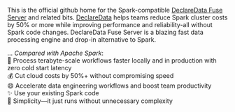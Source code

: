 
This is the official github home for the Spark-compatible [DeclareData Fuse Server](https://github.com/declaredata/fuse_python) and related bits. [DeclareData](https://declaredata.com) helps teams reduce Spark cluster costs by 50% or more while improving performance and reliability-all without Spark code changes. DeclareData Fuse Server is a blazing fast data processing engine and drop-in alternative to Spark.

... *Compared with Apache Spark*: \
🚀 Process terabyte-scale workflows faster locally and in production with zero cold start latency \
💰 Cut cloud costs by 50%+ without compromising speed \
😄 Accelerate data engineering workflows and boost team productivity \
✨ Use your existing Spark code \
💫 Simplicity—it just runs without unnecessary complexity
